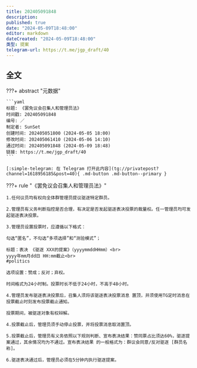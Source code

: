 ```yaml
---
title: 202405091848
description:
published: true
date: "2024-05-09T18:48:00"
editor: markdown
dateCreated: "2024-05-09T18:48:00"
类型: 提案
telegram-url: https://t.me/jgp_draft/40
---
```


## 全文

???+ abstract "元数据"

    ```yaml
    标题: 《罢免议会召集人和管理员法》
    时间戳: 202405091848
    编号: ／
    制定者: SunSet
    创建时间: 202405051800 (2024-05-05 18:00)
    修改时间: 202405061410 (2024-05-06 14:10)
    通过时间: 202405091848 (2024-05-09 18:48)
    链接: https://t.me/jgp_draft/40
    ```

    [:simple-telegram: 在 Telegram 打开此内容](tg://privatepost?channel=1618956185&post=40){ .md-button .md-button--primary }

???+ rule "《罢免议会召集人和管理员法》"

    1.任何议员均有权向全体群管理员提议驱逐特定群员。

    2.管理员有义务判断指控是否合理，有决定是否发起驱逐表决投票的裁量权。任一管理员均可发起驱逐表决投票。

    3.管理员设置投票时，应遵循以下格式：

    勾选“匿名”，不勾选“多项选择”和“测验模式”；

    标题：表决 《驱逐 XXX的提案》（yyyymmddHHmm）<br>
    yyyy年mm月dd日 HH:mm截止<br>
    #politics

    选项设置：赞成；反对；弃权。

    时间格式为24小时制。投票时长不低于24小时，不高于48小时。

    4.管理员发布驱逐表决投票后，召集人须将该驱逐表决投票消息 置顶，并须使用TG定时消息在投票截止时刻发布投票截止通知。

    投票期间，被驱逐对象有权辩解。

    4.投票截止后，管理员须手动停止投票，并将投票消息取消置顶。

    5.投票截止后，管理员有义务依照以下规则判断、宣布表决结果：赞同票占比须达60%，驱逐提案通过，其余情况均为不通过。宣布表决结果 的一般格式为：群议会同意/反对驱逐 [群员名称]。

    6.驱逐表决通过后，管理员必须在5分钟内执行驱逐提案。
